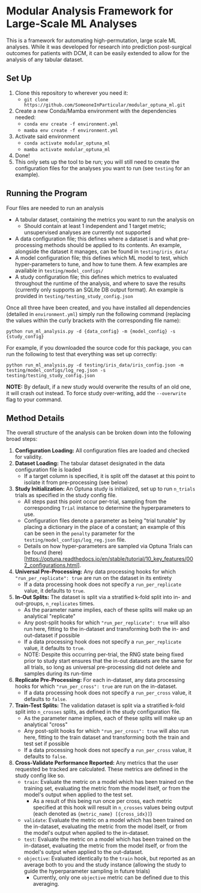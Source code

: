 # Modular Analysis Framework for Large-Scale ML Analyses

This is a framework for automating high-permutation, large scale ML analyses. 
While it was developed for research into prediction post-surgical outcomes for patients with DCM,
it can be easily extended to allow for the analysis of any tabular dataset.

## Set Up

1. Clone this repository to wherever you need it:
   * `git clone https://github.com/SomeoneInParticular/modular_optuna_ml.git`
2. Create a new Conda/Mamba environment with the dependencies needed:
   * `conda env create -f environment.yml`
   * `mamba env create -f environment.yml`
3. Activate said environment
   * `conda activate modular_optuna_ml`
   * `mamba activate modular_optuna_ml`
4. Done!
5. This only sets up the tool to be run; you will still need to create the configuration files for the analyses you want to run (see `testing` for an example).

## Running the Program

Four files are needed to run an analysis

* A tabular dataset, containing the metrics you want to run the analysis on
  * Should contain at least 1 independent and 1 target metric; unsupervised analyses are currently 
    not supported
* A data configuration file; this defines where a dataset is and what pre-processing methods
should be applied to its contents. An example, alongside the dataset it manages, can be found 
in `testing/iris_data/`
* A model configuration file; this defines which ML model to test, which hyper-parameters to tune,
and how to tune them. A few examples are available in `testing/model_configs/`
* A study configuration file; this defines which metrics to evaluated throughout the runtime of the
analysis, and where to save the results (currently only supports an SQLite DB output format). An
example is provided in `testing/testing_study_config.json`

Once all three have been created, and you have installed all dependencies (detailed in 
`environment.yml`) simply run the following command (replacing the values within the 
curly brackets with the corresponding file name):

`python run_ml_analysis.py -d {data_config} -m {model_config} -s {study_config}`

For example, if you downloaded the source code for this package, you can run the following to test that everything was set up correctly:

`python run_ml_analysis.py -d testing/iris_data/iris_config.json -m testing/model_configs/log_reg.json -s testing/testing_study_config.json`

**NOTE:** By default, if a new study would overwrite the results of an old one, it will crash out instead. To force study over-writing, add the `--overwrite` flag to your command.

## Method Details

The overall structure of the analysis can be broken down into the following broad steps:

1. **Configuration Loading:** All configuration files are loaded and checked for validity. 
2. **Dataset Loading:** The tabular dataset designated in the data configuration file is loaded
   * If a target column is specified, it is split off the dataset at this point to isolate it from 
   pre-processing (see below)
3. **Study Initialization:** An Optuna study is initialized, set up to run `n_trials` trials as specified 
in the study config file.
   * All steps past this point occur per-trial, sampling from the corresponding `Trial` instance to 
   determine the hyperparameters to use.
   * Configuration files denote a parameter as being "trial tunable" by placing a dictionary in the 
   place of a constant; an example of this can be seen in the `penalty` parameter for the 
   `testing/model_configs/log_reg.json` file.
   * Details on how hyper-parameters are sampled via Optuna Trials can be found 
   (here)[https://optuna.readthedocs.io/en/stable/tutorial/10_key_features/002_configurations.html].
4. **Universal Pre-Processing:** Any data processing hooks for which `"run_per_replicate": true` are 
run on the dataset in its entirety
   * If a data processing hook does not specify a `run_per_replicate` value, it defaults to `true`.
5. **In-Out Splits:** The dataset is split via a stratified k-fold split into in- and out-groups,
`n_replicates` times.
   * As the parameter name implies, each of these splits will make up an analytical "replicate"
   * Any post-split hooks for which `"run_per_replicate": true` will also run here, fitting to the 
   in-dataset and transforming both the in- and out-dataset if possible 
   * If a data processing hook does not specify a `run_per_replicate` value, it defaults to `true`.
   * NOTE: Despite this occurring per-trial, the RNG state being fixed prior to study start ensures that
   the in-out datasets are the same for all trials, so long as universal pre-processing did not delete
   and samples during its run-time
6. **Replicate Pre-Processing:** For each in-dataset, any data processing hooks for which 
`"run_per_cross": true` are run on the in-dataset.
   * If a data processing hook does not specify a `run_per_cross` value, it defaults to `false`.
7. **Train-Test Splits:** The validation dataset is split via a stratified k-fold split into 
`n_crosses` splits, as defined in the study configuration file.
   * As the parameter name implies, each of these splits will make up an analytical "cross"
   * Any post-split hooks for which `"run_per_cross": true` will also run here, fitting to the 
   train dataset and transforming both the train and test set if possible
   * If a data processing hook does not specify a `run_per_cross` value, it defaults to `false`.
8. **Cross-Validate Performance Reported:** Any metrics that the user requested be tracked are 
calculated. These metrics are defined in the study config like so.
   * `train`: Evaluate the metric on a model which has been trained on the training set, evaluating the 
   metric from the model itself, or from the model's output when applied to the test set.
     * As a result of this being run once per cross, each metric specified at this hook will result in
        `n_crosses` values being output (each denoted as `{metric_name} [{cross_idx}]`)
   * `validate`: Evaluate the metric on a model which has been trained on the in-dataset, evaluating the 
   metric from the model itself, or from the model's output when applied to the in-dataset.
   * `test`: Evaluate the metric on a model which has been trained on the in-dataset, evaluating the 
   metric from the model itself, or from the model's output when applied to the out-dataset.
   * `objective`: Evaluated identically to the `train` hook, but reported as an average both to you 
   and the study instance (allowing the study to guide the hyperparameter sampling in future trials)
     * Currently, only one `objective` metric can be defined due to this averaging.
